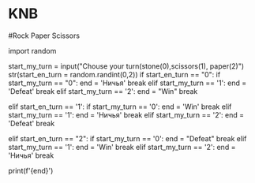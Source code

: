 # KNB
#Rock Paper Scissors

import random



start_my_turn = input("Chouse your turn(stone(0),scissors(1), paper(2)")
str(start_en_turn = random.randint(0,2))
if start_en_turn == "0":
	if start_my_turn == "0":
		end = 'Ничья'
		break
	elif start_my_turn == '1':
	 	end = 'Defeat'
	 	break
	elif start_my_turn == '2':
	 	end = "Win"
	 	break
	 
elif start_en_turn == '1':
	 if start_my_turn == '0':
	 	end = 'Win'
	 	break
	 elif start_my_turn == '1':
	 	end = 'Ничья'
	 	break
	 elif start_my_turn == '2':
	 	end = 'Defeat'
	 	break
	 
elif start_en_turn == "2":
	 if start_my_turn == '0':
	 	end = "Defeat"
	 	break
	 elif start_my_turn == '1':
	 	end = 'Win'
	 	break
	 elif start_my_turn == '2':
	 	end = 'Ничья'
	 	break
	 
	 		
print(f'{end}')
